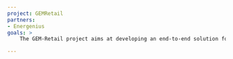 ```yaml
---
project: GEMRetail
partners:
- Energenius
goals: >
    The GEM-Retail project aims at developing an end-to-end solution for energy and comfort management in retail shops. The solution, called GEM-Retail, will leverage edge computing, Internet of Things and AI technologies.

---
```

